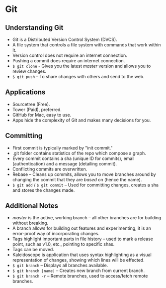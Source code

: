 # Git

## Understanding Git
* Git is a Distributed Version Control System (DVCS).
* A file system that controls a file system with commands that work within it.
* Version control does not require an internet connection.
* Pushing a commit does require an internet connection.
* `$ git clone` - Gives you the latest *master* version and allows you to review changes.
* `$ git push` – To share changes with others and send to the web.

## Applications
* Sourcetree (Free).
* Tower (Paid), preferred.
* GitHub for Mac, easy to use.
* Apps hide the complexity of Git and makes many decisions for you.

## Committing
* First commit is typically marked by "init commit."
* .git folder contains statistics of the repo which compose a graph.
* Every commit contains a sha (unique ID for commits), email (authentication) and a message (detailing commit).
* Conflicting commits are overwritten.
* Rebase – Cleans up commits, allows you to move branches around by changing the commit that they are *based* on (hence the name).
* `$ git add` / `$ git commit` – Used for committing changes, creates a sha and stores the changes made.

## Additional Notes
* *master* is the active, working branch – all other branches are for building without breaking.
* A branch allows for building out features and experimenting, it is an error-proof way of incorporating changes.
* Tags highlight important parts in file history – used to mark a release point, such as v1.0, etc., pointing to specific shas.
* Tags can be moved.
* Kaleidoscope is application that uses syntax highlighting as a visual representation of changes, showing which lines will be effected.
* `$ git branch` – Displays all branches available.
* `$ git branch |name|` – Creates new branch from current branch.
* `$ git branch -r` – Remote branches, used to access/fetch remote branches.
